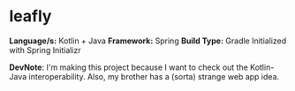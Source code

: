 # leafly
**Language/s:** Kotlin + Java
**Framework:** Spring
**Build Type:** Gradle
Initialized with Spring Initializr

**DevNote**: I'm making this project because I want to check out the Kotlin-Java interoperability. Also, my brother has a (sorta) strange web app idea. 
